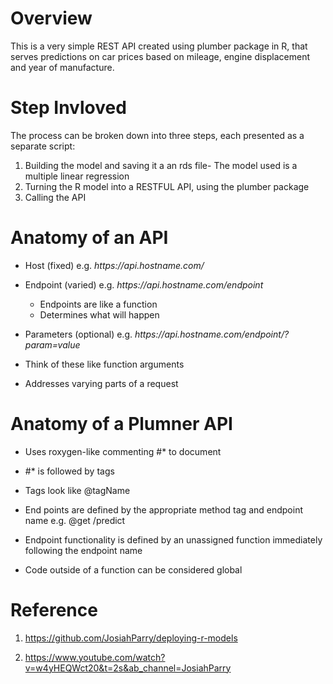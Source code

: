 # Overview

This is a very simple REST API created using plumber package in R, that serves predictions on car prices based on mileage, engine displacement and year of manufacture.

# Step Invloved

The process can be broken down into three steps, each presented as a separate script:

1. Building the model and saving it a an rds file- The model used is a multiple linear regression
2. Turning the R model into a RESTFUL API, using the plumber package
3. Calling the API 

# Anatomy of an API

* Host (fixed) e.g. *https[]()://api.hostname.com/*

* Endpoint (varied) e.g. *https[]()://api.hostname.com/endpoint*

  * Endpoints are like a function
  * Determines what will happen

* Parameters (optional) e.g. *https[]()://api.hostname.com/endpoint/?param=value*
 * Think of these like function arguments
 * Addresses varying parts of a request


# Anatomy of a Plumner API

* Uses roxygen-like commenting #* to document

* #* is followed by tags

* Tags look like @tagName

* End points are defined by the appropriate method tag and endpoint name e.g. @get /predict
* Endpoint functionality is defined by an unassigned function immediately following the endpoint name

* Code outside of a function can be considered global


# Reference
1. https://github.com/JosiahParry/deploying-r-models

1. https://www.youtube.com/watch?v=w4yHEQWct20&t=2s&ab_channel=JosiahParry
